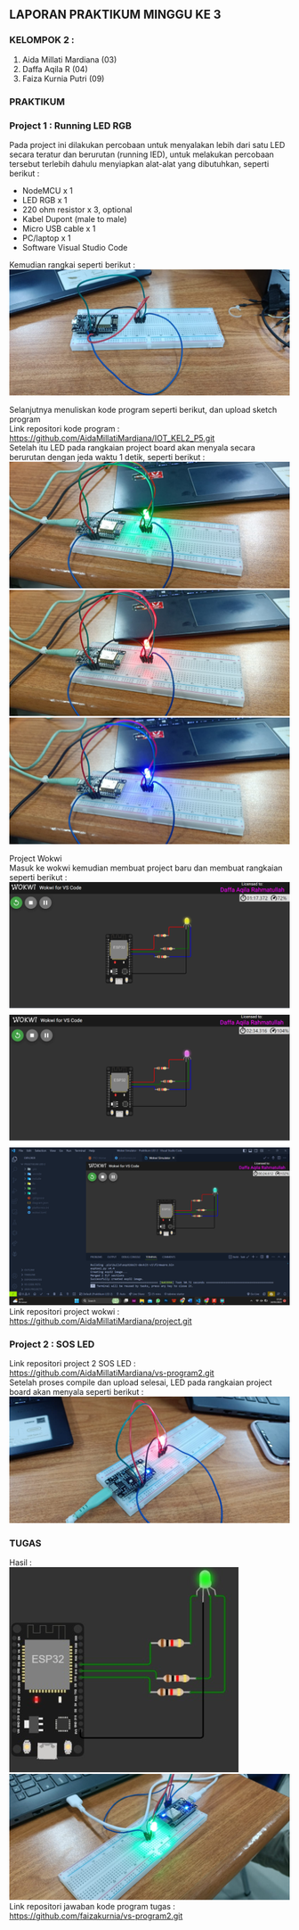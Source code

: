 ## LAPORAN PRAKTIKUM MINGGU KE 3 <br> 
### KELOMPOK 2 : <br> 
1. Aida Millati Mardiana (03)
2. Daffa Aqila R (04)
3. Faiza Kurnia Putri (09) <br>

### PRAKTIKUM 
### Project 1 : Running LED RGB <br>
Pada project ini dilakukan percobaan untuk menyalakan lebih dari satu LED secara teratur dan berurutan (running IED), untuk melakukan percobaan tersebut terlebih dahulu menyiapkan alat-alat yang dibutuhkan, seperti berikut : <br>
- NodeMCU x 1
- LED RGB x 1
- 220 ohm resistor x 3, optional 
- Kabel Dupont (male to male)
- Micro USB cable x 1
- PC/laptop x 1
- Software Visual Studio Code <br>

Kemudian rangkai seperti berikut : 
<img src="GAMBAR PROJECT PRAKTIKUM/1.jpeg">

Selanjutnya menuliskan kode program seperti berikut, dan upload sketch program <br>
Link repositori kode program : https://github.com/AidaMillatiMardiana/IOT_KEL2_P5.git <br>
Setelah itu LED pada rangkaian project board akan menyala secara berurutan dengan jeda waktu 1 detik, seperti berikut : 
<img src="GAMBAR PROJECT PRAKTIKUM/2.jpeg">
<img src="GAMBAR PROJECT PRAKTIKUM/3.jpeg">
<img src="GAMBAR PROJECT PRAKTIKUM/4.jpeg">

Project Wokwi <br>
Masuk ke wokwi kemudian membuat project baru dan membuat rangkaian seperti berikut : 
<img src="GAMBAR PROJECT PRAKTIKUM/5.png">
<img src="GAMBAR PROJECT PRAKTIKUM/6.png">
<img src="GAMBAR PROJECT PRAKTIKUM/7.png">
Link repositori project wokwi : https://github.com/AidaMillatiMardiana/project.git <br>

### Project 2 : SOS LED <br>
Link repositori project 2 SOS LED : https://github.com/AidaMillatiMardiana/vs-program2.git <br>
Setelah proses compile dan upload selesai, LED pada rangkaian project board akan menyala seperti berikut : 
<img src="GAMBAR PROJECT PRAKTIKUM/8.jpeg">

### TUGAS
Hasil : <br>
<img src="GAMBAR PROJECT PRAKTIKUM/9.jpeg">
<img src="GAMBAR PROJECT PRAKTIKUM/10.jpeg">
Link repositori jawaban kode program tugas : https://github.com/faizakurnia/vs-program2.git 


